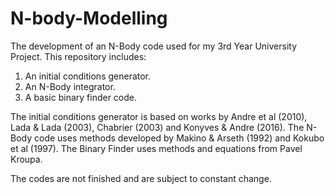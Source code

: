 # N-body-Modelling

The development of an N-Body code used for my 3rd Year University Project.
This repository includes: 

1. An initial conditions generator.
2. An N-Body integrator.
3. A basic binary finder code.

The initial conditions generator is based on works by Andre et al (2010), Lada & Lada (2003), Chabrier (2003) and Konyves & Andre (2016).
The N-Body code uses methods developed by Makino & Arseth (1992) and Kokubo et al (1997).
The Binary Finder uses methods and equations from Pavel Kroupa.

The codes are not finished and are subject to constant change.
